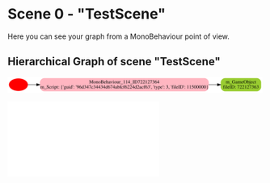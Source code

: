 # Scene 0 - "TestScene"
Here you can see your graph from a MonoBehaviour point of view.

## Hierarchical Graph of scene "TestScene"

![Alt text](./TestScene/TestScene_monobehaviour_dot.svg)

![Annidate View](parser_xml/index.html ':include :type=iframe width=100% height=800px')
